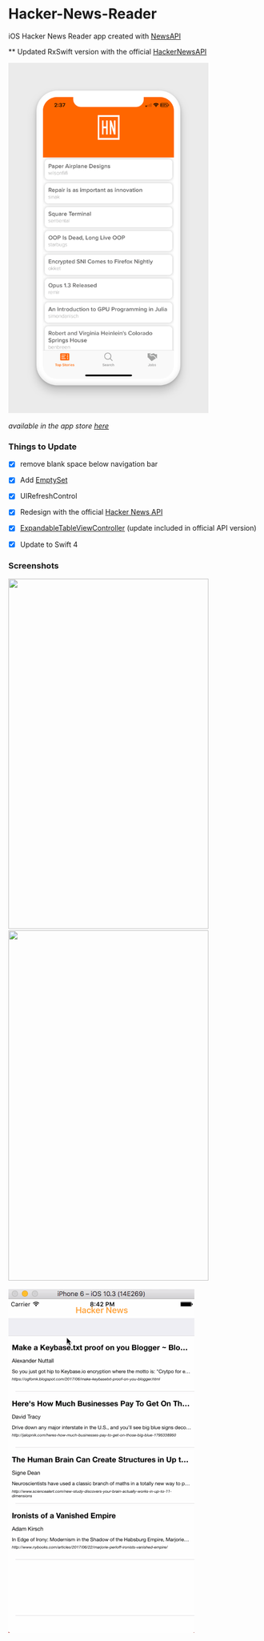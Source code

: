 # Hacker-News-Reader

iOS Hacker News Reader app created with [NewsAPI](https://www.newsapi.org "NewsAPI.org")

** Updated RxSwift version with the official [HackerNewsAPI](https://github.com/HackerNews/API)

<img src="Resources/HackedNewsiPhoneX.png" width="400" height="700" />

*available in the app store [here](https://itunes.apple.com/us/app/hacked-news/id1378077153?ls=1&mt=8)*

### Things to Update

- [x] remove blank space below navigation bar
- [x] Add [EmptySet](https://github.com/ZionChang/EmptyKit/ "Empty Set")
- [x] UIRefreshControl
- [x] Redesign with the official [Hacker News API](https://github.com/HackerNews/API "Official Hacker News API")
- [x] [ExpandableTableViewController](https://github.com/enricmacias/ExpandableTableViewController "ExpandableTableViewController") (update included in official API version)
- [x] Update to Swift 4


### Screenshots

<img src="https://user-images.githubusercontent.com/24944725/27111893-f471d9b8-5078-11e7-8ea1-e050716b14ac.png" width="400" height="700" />

<img src="https://user-images.githubusercontent.com/24944725/27111892-f471ceaa-5078-11e7-8f84-2891aeac8c1c.png" width="400" height="700" />

![Hacker News Gif](https://github.com/cmcgheit/Hacker-News-Reader/blob/master/hackernews.gif)
